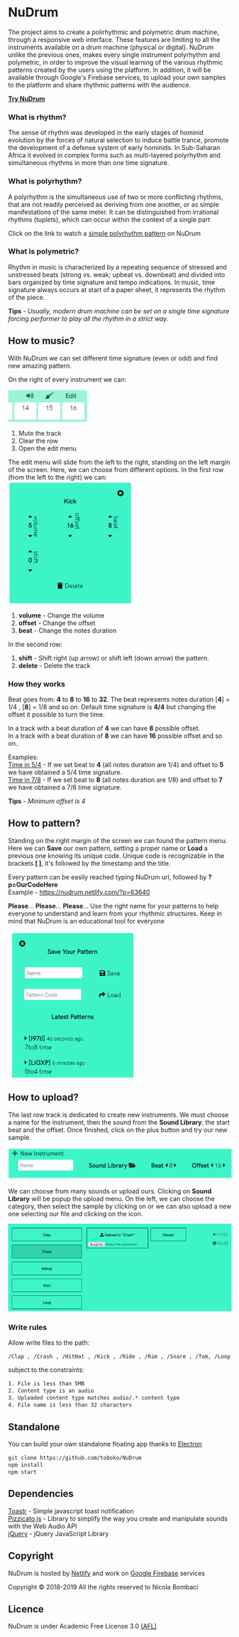 # NuDrum
The project aims to create a polirhythmic and polymetric drum machine, through a responsive web interface. These features are limiting to all the instruments available on a drum machine (physical or digital). NuDrum unlike the previous ones, makes every single instrument polyrhythm and polymetric, in order to improve the visual learning of the various rhythmic patterns created by the users using the platform. In addition, it will be available through Google's Firebase services, to upload your own samples to the platform and share rhythmic patterns with the audience.

**[Try NuDrum](https://nudrum.netlify.com/)**

### What is rhythm?
The sense of rhythm was developed in the early stages of hominid evolution by the
forces of natural selection to induce battle trance, promote the development of a defense system of early hominids. In Sub-Saharan Africa it evolved in complex forms such as multi-layered polyrhythm and simultaneous rhythms in more than one time signature. 

### What is polyrhythm?
A polyrhythm is the simultaneous use of two or more conflicting rhythms, that are not readily perceived as deriving from one another, or as simple manifestations of the same meter. It can be distinguished from irrational rhythms (tuplets), which can occur within the context of a single part

Click on the link to watch a [simple polyrhythm pattern](https://nudrum.netlify.com/?p=vR3O8) on NuDrum

### What is polymetric?
Rhythm in music is characterized by a repeating sequence of stressed and unstressed beats (strong vs. weak; upbeat vs. downbeat) and divided into bars organized by time signature and tempo indications. In music, time signature always occurs at start of a paper sheet, it represents the rhythm of the piece.

 **Tips** - *Usually, modern drum machine can be set on a single time signature forcing performer to play all the rhythm in a strict way.*

## How to music?

With NuDrum we can set different time signature (even or odd) and find new amazing pattern.

On the right of every instrument we can:

![NuDrum logo](/img/actio-menu.PNG) 
 1. Mute the track
 2. Clear the row
 3. Open the edit menu


The edit menu will slide from the left to the right, standing on the left margin of the screen. Here, we can choose from different options. 
In the first row (from the left to the right) we can:
![NuDrum logo](/img/edit-menu.PNG) 
1. **volume** - Change the volume
2. **offset** - Change the offset
3. **beat** - Change the notes duration

In the second row:
1. **shift** - Shift right (up arrow) or shift left (down arrow) the pattern.
2. **delete** - Delete the track


### How they works

Beat goes from: **4** to **8** to **16** to **32**. The beat represents notes duration [**4**] = 1/4 , [**8**] = 1/8 and so on. Default time signature is **4/4** but changing the offset it possible to turn the time. 


In a track with a beat duration of **4** we can have **8** possible offset.<br>
In a track with a beat duration of **8** we can have **16** possible offset and so on..


Examples: <br>
[Time in 5/4](https://nudrum.netlify.com/?p=hz6ZR) - If we set beat to **4** (all notes duration are 1/4) and offset to **5** we have obtained a 5/4 time signature. <br>
[Time in 7/8](https://nudrum.netlify.com/?p=E8R6i) - If we set beat to **8** (all notes duration are 1/8) and offset to **7** we have obtained a 7/8 time signature. 

**Tips** - *Minimum offset is 4*


## How to pattern?
Standing on the right margin of the screen we can found the pattern menu. Here we can **Save** our own pattern, setting a proper name or **Load** a previous one knowing its unique code. Unique code is recognizable in the brackets **[ ]**, it's followed by the timestamp and the title. 

Every pattern can be easily reached typing NuDrum url, followed by **?p=OurCodeHere** <br>
Example - https://nudrum.netlify.com/?p=63640

**Please**... **Please**... **Please**... Use the right name for your patterns to help everyone to understand and learn from your rhythmic structures. Keep in mind that NuDrum is an educational tool for everyone

![NuDrum logo](/img/pattern-menu.PNG) 

## How to upload?
The last row track is dedicated to create new instruments. We must choose a name for the instrument, then the sound from the **Sound Library**, the start beat and the offset. Once finished, click on the plus button and try our new sample.

![NuDrum logo](/img/newinst-menu.PNG) 

We can choose from many sounds or upload ours. Clicking on **Sound Library** will be popup the upload menu. On the left, we can choose the  category, then select the sample by clicking on or we can also upload a new one selecting our file and clicking on the icon.

![NuDrum logo](/img/upload-menu.PNG) 

### Write rules

Allow write files to the path:

    /Clap , /Crash , /HitHat , /Kick , /Ride , /Rim , /Snare , /Tom, /Loop
subject to the constraints:
    
    1. File is less than 5MB
    2. Content type is an audio
    3. Uploaded content type matches audio/.* content type
    4. File name is less than 32 characters
    
## Standalone
You can build your own standalone floating app thanks to [Electron](https://electronjs.org/)<br>
    
    git clone https://github.com/toboko/NuDrum
    npm install
    npm start

## Dependencies
[Toastr](https://github.com/CodeSeven/toastr) - Simple javascript toast notification <br>
[Pizzicato.js](https://github.com/alemangui/pizzicato) - Library to simplify the way you create and manipulate sounds with the Web Audio API <br>
[jQuery](https://github.com/jquery/jquery) - jQuery JavaScript Library 

## Copyright
NuDrum is hosted by [Netlify](https://netlify.com/) and work on [Google Firebase](https://firebase.google.com/) services

Copyright © 2018-2019 All the rights reserved to Nicola Bombaci

## Licence

NuDrum is under Academic Free License 3.0
[(AFL)](https://tldrlegal.com/license/academic-free-license-3.0-\(afl\))